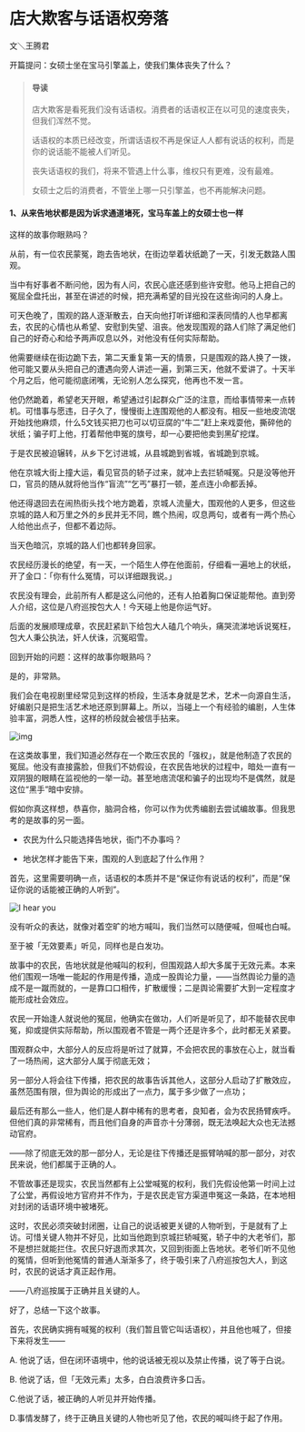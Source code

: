 # 店大欺客与话语权旁落

文＼王腾君

开篇提问：女硕士坐在宝马引擎盖上，使我们集体丧失了什么？

> #### 导读
>
> 店大欺客是看死我们没有话语权。消费者的话语权正在以可见的速度丧失，但我们浑然不觉。
>
> 话语权的本质已经改变，所谓话语权不再是保证人人都有说话的权利，而是你的说话能不能被人们听见。
>
> 丧失话语权的我们，将来不管遇上什么事，维权只有更难，没有最难。
>
> 女硕士之后的消费者，不管坐上哪一只引擎盖，也不再能解决问题。



#### 1、从来告地状都是因为诉求通道堵死，宝马车盖上的女硕士也一样

这样的故事你眼熟吗？

从前，有一位农民蒙冤，跑去告地状，在街边举着状纸跪了一天，引发无数路人围观。

当中有好事者不断问他，因为有人问，农民心底还感到些许安慰。他马上把自己的冤屈全盘托出，甚至在讲述的时候，把充满希望的目光投在这些询问的人身上。

可天色晚了，围观的路人逐渐散去，白天向他打听详细和深表同情的人也早都离去，农民的心情也从希望、安慰到失望、沮丧。他发现围观的路人们除了满足他们自己的好奇心和给予两声叹息以外，对他没有任何实际帮助。

他需要继续在街边跪下去，第二天重复第一天的情景，只是围观的路人换了一拨，他可能又要从头把自己的遭遇向旁人讲述一遍，到第三天，他就不爱讲了。十天半个月之后，他可能彻底闭嘴，无论别人怎么探究，他再也不发一言。

他仍然跪着，希望老天开眼，希望通过引起群众广泛的注意，而给事情带来一点转机。可惜事与愿违，日子久了，慢慢街上连围观他的人都没有。相反一些地皮流氓开始找他麻烦，什么5文钱买把刀也可以切豆腐的“牛二”赶上来戏耍他，撕碎他的状纸；骗子盯上他，打着帮他申冤的旗号，却一心要把他卖到黑矿挖煤。

于是农民被迫辗转，从乡下乞讨进城，从县城跪到省城，省城跪到京城。

他在京城大街上撞大运，看见官员的轿子过来，就冲上去拦轿喊冤。只是没等他开口，官员的随从就将他当作“盲流”“乞丐”暴打一顿，差点连小命都丢掉。

他还得退回去在闹热街头找个地方跪着，京城人流量大，围观他的人更多，但这些京城的路人和万里之外的乡民并无不同，瞧个热闹，叹息两句，或者有一两个热心人给他出点子，但都不着边际。

当天色暗沉，京城的路人们也都转身回家。

农民经历漫长的绝望，有一天，一个陌生人停在他面前，仔细看一遍地上的状纸，开了金口：「你有什么冤情，可以详细跟我说。」

农民没有理会，此前所有人都是这么问他的，还有人拍着胸口保证能帮他。直到旁人介绍，这位是八府巡按包大人！今天碰上他是你运气好。

后面的发展顺理成章，农民赶紧趴下给包大人磕几个响头，痛哭流涕地诉说冤枉，包大人秉公执法，奸人伏诛，沉冤昭雪。

回到开始的问题：这样的故事你眼熟吗？

是的，非常熟。

我们会在电视剧里经常见到这样的桥段，生活本身就是艺术，艺术一向源自生活，好编剧只是把生活艺术地还原到屏幕上。所以，当碰上一个有经验的编剧，人生体验丰富，洞悉人性，这样的桥段就会被信手拈来。

![img]()

在这类故事里，我们知道必然存在一个欺压农民的「强权」，就是他制造了农民的冤屈。他没有直接露脸，但我们不妨假设，在农民告地状的过程中，暗处一直有一双阴狠的眼睛在监视他的一举一动。甚至地痞流氓和骗子的出现均不是偶然，就是这位“黑手”暗中安排。

假如你真这样想，恭喜你，脑洞合格，你可以作为优秀编剧去尝试编故事。但我思考的是故事的另一面。

* 农民为什么只能选择告地状，衙门不办事吗？

* 地状怎样才能告下来，围观的人到底起了什么作用？

首先，这里需要明确一点，话语权的本质并不是“保证你有说话的权利”，而是“保证你说的话能被正确的人听到”。

![I hear you]()

没有听众的表达，就像对着空旷的地方喊叫，我们当然可以随便喊，但喊也白喊。

至于被「无效要素」听见，同样也是白发功。

故事中的农民，告地状就是他喊叫的权利，但围观路人却大多属于无效元素。本来他们围观一场唯一能起的作用是传播，造成一股舆论力量，——当然舆论力量的造成不是一蹴而就的，一是靠口口相传，扩散缓慢；二是舆论需要扩大到一定程度才能形成社会效应。

农民一开始逢人就说他的冤屈，他确实在做功，人们听是听见了，却不能替农民申冤，抑或提供实际帮助，所以围观者不管是一两个还是许多个，此时都无关紧要。

围观群众中，大部分人的反应将是听过了就算，不会把农民的事放在心上，就当看了一场热闹，这大部分人属于彻底无效；

另一部分人将会往下传播，把农民的故事告诉其他人，这部分人启动了扩散效应，虽然范围有限，但为舆论的形成出了一点力，属于多少做了一点功；

最后还有那么一些人，他们是人群中稀有的思考者，良知者，会为农民扬臂疾呼。但他们真的非常稀有，而且他们自身的声音亦十分薄弱，既无法唤起大众也无法撼动官府。

——除了彻底无效的那一部分人，无论是往下传播还是振臂呐喊的那一部分，对农民来说，他们都属于正确的人。



不管故事还是现实，农民当然都有上公堂喊冤的权利，我们先假设他第一时间上过了公堂，再假设地方官府并不作为，于是农民走官方渠道申冤这一条路，在本地相对封闭的话语环境中被堵死。

这时，农民必须突破封闭圈，让自己的说话被更关键的人物听到，于是就有了上访。可惜关键人物并不好见，比如当他跑到京城拦轿喊冤，轿子中的大老爷们，那不是想拦就能拦住。农民只好退而求其次，又回到街面上告地状。老爷们听不见他的冤情，但听到他冤情的普通人渐渐多了，终于吸引来了八府巡按包大人，到这时，农民的说话才真正起作用。

——八府巡按属于正确并且关键的人。



好了，总结一下这个故事。

首先，农民确实拥有喊冤的权利（我们暂且管它叫话语权），并且他也喊了，但接下来将发生——

A. 他说了话，但在闭环语境中，他的说话被无视以及禁止传播，说了等于白说。

B. 他说了话，但「无效元素」太多，白白浪费许多口舌。

C.他说了话，被正确的人听见并开始传播。

D.事情发酵了，终于正确且关键的人物也听见了他，农民的喊叫终于起了作用。